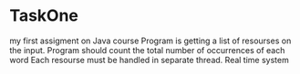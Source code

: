 # TaskOne
my first assigment on Java course
Program is getting  a list of resourses on the input.
Program should count the total number of occurrences of each word
Each resourse must be handled in separate thread.
Real time system
